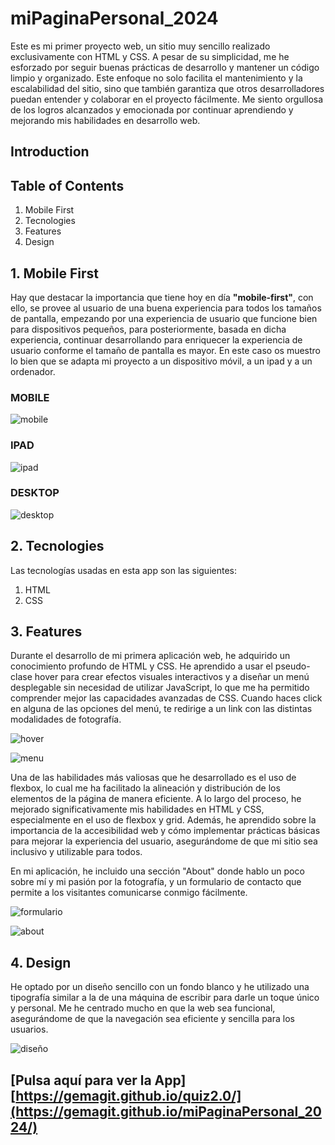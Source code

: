 # miPaginaPersonal_2024

Este es mi primer proyecto web, un sitio muy sencillo realizado exclusivamente con HTML y CSS. A pesar de su simplicidad, me he esforzado por seguir buenas prácticas de desarrollo y mantener un código limpio y organizado. Este enfoque no solo facilita el mantenimiento y la escalabilidad del sitio, sino que también garantiza que otros desarrolladores puedan entender y colaborar en el proyecto fácilmente. Me siento orgullosa de los logros alcanzados y emocionada por continuar aprendiendo y mejorando mis habilidades en desarrollo web.

## Introduction


## Table of Contents
1. Mobile First
2. Tecnologies
3. Features
4. Design

## 1. Mobile First

Hay que destacar la importancia que tiene hoy en día **"mobile-first"**, con ello, se provee al usuario de una buena experiencia para todos los tamaños de pantalla, empezando por una experiencia de usuario que funcione bien para dispositivos pequeños, para posteriormente, basada en dicha experiencia, continuar desarrollando para enriquecer la experiencia de usuario conforme el tamaño de pantalla es mayor. En este caso os muestro lo bien que se adapta mi proyecto a un dispositivo móvil, a un ipad y a un ordenador.

### MOBILE

![mobile](https://github.com/Gemagit/miPaginaPersonal_2024/assets/143506667/4bffafdb-9e59-4357-91e8-75a359055177)


### IPAD

![ipad](https://github.com/Gemagit/miPaginaPersonal_2024/assets/143506667/7268574b-0887-4939-a1ab-71ae01ee3293)

### DESKTOP

![desktop](https://github.com/Gemagit/miPaginaPersonal_2024/assets/143506667/c4652739-7ae0-40b6-bfb3-3677f337051a)

## 2. Tecnologies

Las tecnologías usadas en esta app son las siguientes:

1. HTML
2. CSS


## 3. Features

Durante el desarrollo de mi primera aplicación web, he adquirido un conocimiento profundo de HTML y CSS. He aprendido a usar el pseudo-clase hover para crear efectos visuales interactivos y a diseñar un menú desplegable sin necesidad de utilizar JavaScript, lo que me ha permitido comprender mejor las capacidades avanzadas de CSS. Cuando haces click en alguna de las opciones del menú, te redirige a un link con las distintas modalidades de fotografía.

![hover](https://github.com/Gemagit/miPaginaPersonal_2024/assets/143506667/8dd9feca-7b32-406f-8b54-2dd0f917edf8)

![menu](https://github.com/Gemagit/miPaginaPersonal_2024/assets/143506667/e9066d9f-042a-4dfb-bb1b-fa23c177398c)

Una de las habilidades más valiosas que he desarrollado es el uso de flexbox, lo cual me ha facilitado la alineación y distribución de los elementos de la página de manera eficiente. A lo largo del proceso, he mejorado significativamente mis habilidades en HTML y CSS, especialmente en el uso de flexbox y grid. Además, he aprendido sobre la importancia de la accesibilidad web y cómo implementar prácticas básicas para mejorar la experiencia del usuario, asegurándome de que mi sitio sea inclusivo y utilizable para todos.

En mi aplicación, he incluido una sección "About" donde hablo un poco sobre mí y mi pasión por la fotografía, y un formulario de contacto que permite a los visitantes comunicarse conmigo fácilmente.

![formulario](https://github.com/Gemagit/miPaginaPersonal_2024/assets/143506667/6a2ae525-7bd9-4a29-bdac-a8e7c93e2a3b)

![about](https://github.com/Gemagit/miPaginaPersonal_2024/assets/143506667/90784702-a530-4570-b691-8363b5ee8128)


## 4. Design

He optado por un diseño sencillo con un fondo blanco y he utilizado una tipografía similar a la de una máquina de escribir para darle un toque único y personal. Me he centrado mucho en que la web sea funcional, asegurándome de que la navegación sea eficiente y sencilla para los usuarios.

![diseño](https://github.com/Gemagit/miPaginaPersonal_2024/assets/143506667/bbae0f94-7bcc-4dac-a3fb-67310f885873)

## [Pulsa aquí para ver la App][https://gemagit.github.io/quiz2.0/](https://gemagit.github.io/miPaginaPersonal_2024/)

